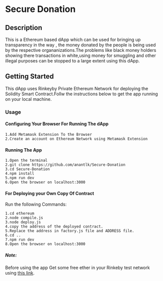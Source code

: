 # Secure Donation

## Description

This is a Ethereum based dApp which can be used for bringing up transparency in the way , the money donated by the people is being used by the respective organanizations.The problems like black money holders showing there transactions in white,using money for smuggling and other illegal purposes can be stopped to a large extent using this dApp.

## Getting Started

This dApp uses Rinkeyby Private Ethereum Network for deploying the Solidity Smart Contract.Follw the instructions below to get the app running on your local machine.

### Usage

#### Configuring Your Browser For Running The dApp
```
1.Add Metamask Extension To the Browser
2.Create an account on Ethereum Network using Metamask Extension
```

#### Running The App

```
1.Open the terminal
2.git clone https://github.com/anantlk/Secure-Donation
3.cd Secure-Donation
4.npm install
5.npm run dev
6.Open the browser on localhost:3000
```
#### For Deploying your Own Copy Of Contract

Run the following Commands:

```
1.cd ethereum
2.node compile.js
3.node deploy.js
4.copy the address of the deployed contract.
5.Replace the address in factory.js file and ADDRESS file.
6.cd ..
7.npm run dev
8.Open the browser on localhost:3000
```
##### Note:
Before using the app Get some free ether in your Rinkeby test network using [this link](https://faucet.rinkeby.io/).
